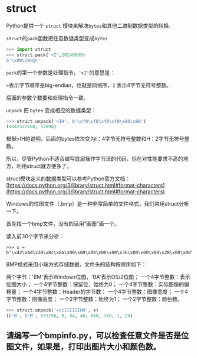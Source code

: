 # struct

Python提供一个 `struct` 模块来解决`bytes`和其他二进制数据类型的转换.

`struct`的`pack`函数把任意数据类型变成`bytes`

```python
>>> import struct
>>> struct.pack('>I',10240099)
b'\x00\x9c@c'
```

`pack`的第一个参数是处理指令，`'>I'`的意思是：

`>`表示字节顺序是big-endian，也就是网络序，`I` 表示4字节无符号整数。

后面的参数个数要和处理指令一致。

`unpack` 把 `bytes` 变成相应的数据类型：

```python
>>> struct.unpack('>IH', b'\xf0\xf0\xf0\xf0\x80\x80')
(4042322160, 32896)
```

根据>IH的说明，后面的bytes依次变为I：4字节无符号整数和H：2字节无符号整数。

所以，尽管Python不适合编写底层操作字节流的代码，但在对性能要求不高的地方，利用struct就方便多了。

struct模块定义的数据类型可以参考Python官方文档：
[https://docs.python.org/3/library/struct.html#format-characters](https://docs.python.org/3/library/struct.html#format-characters)

Windows的位图文件（.bmp）是一种非常简单的文件格式，我们来用struct分析一下。

首先找一个bmp文件，没有的话用“画图”画一个。

读入前30个字节来分析：

    >>> s = b'\x42\x4d\x38\x8c\x0a\x00\x00\x00\x00\x00\x36\x00\x00\x00\x28\x00\x00\x00\x80\x02\x00\x00\x68\x01\x00\x00\x01\x00\x18\x00'

BMP格式采用小端方式存储数据，文件头的结构按顺序如下：

两个字节：'BM'表示Windows位图，'BA'表示OS/2位图；
一个4字节整数：表示位图大小；
一个4字节整数：保留位，始终为0；
一个4字节整数：实际图像的偏移量；
一个4字节整数：Header的字节数；
一个4字节整数：图像宽度；
一个4字节整数：图像高度；
一个2字节整数：始终为1；
一个2字节整数：颜色数。

```python
>>> struct.unpack('<ccIIIIIIHH', s)
(b'B', b'M', 691256, 0, 54, 40, 640, 360, 1, 24)
```

## 请编写一个bmpinfo.py，可以检查任意文件是否是位图文件，如果是，打印出图片大小和颜色数。

